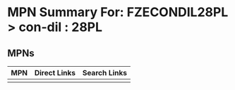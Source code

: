



# MPN Summary For: FZECONDIL28PL > con-dil : 28PL

## MPNs
  

|MPN|Direct Links|Search Links|
| :--- | :--- | :--- |
||||
